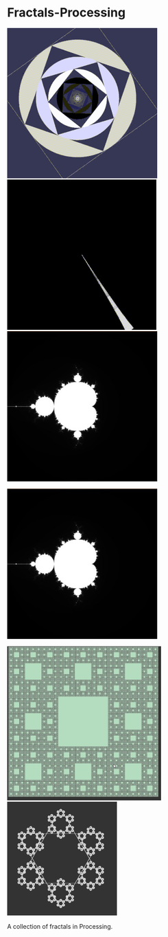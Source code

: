 # Fractals-Processing
![alt text](preview1.gif)
![alt text](preview2.gif)
![alt text](preview3.jpg)

<img src="preview3.jpg" alt="" width="350" height="350">

![alt text](preview4.jpg)
![alt text](preview5.jpg)

A collection of fractals in Processing.
